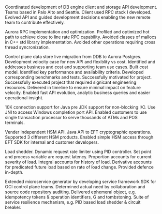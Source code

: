 Coordinated development of DB engine client and storage API development.
Teams based in Palo Alto and Seattle.
Client used RPC stack I developed.
Evolved API and guided development decisions enabling the new remote team to contribute effectively.

Aurora RPC implementation and optimization.
Profiled and optimized hot path to achieve close to line rate RPC capability.
Avoided classes of mallocs in C++ std library implementation.
Avoided other operations requiring cross thread syncronization.

Control plane data store live migration from DDB to Aurora Postgres.
Development velocity case for new API and flexiblity vs cost.
Identified and addresses business and cost and supporting team use cases.
Built cost model.
Identified key performance and availability criteria.
Developed corresponding benchmarks and tests.
Successfully motivated for project.
Successfully executed project that required signicant engineering resources.
Delivered in timeline to ensure minimal impact on feature velocity.
Enabled fast API evolution, analytic business queries and easier operational insight.

10K connection support for Java pre JDK support for non-blocking I/O.
Use JNI to access Windows completion port API.
Enabled customers to use single transaction processor to serve thousands of ATMs and POS terminals.

Vender independent HSM API.
Java API to EFT cryptographic operations.
Supported 3 different HSM products.
Enabled simple HSM access through EFT SDK for internal and customer developers.

Load shedder. Dynamic request rate limiter using PID controller.
Set point and process variable are request latency. 
Proportion accounts for current severity of load.
Integral accounts for history of load.
Derivative accounts for predicated future load based on rate of load change.
Provided defence in-depth.

Extended microservice generator by developing service framework SDK for OCI control plane teams.
Determined actual need by collaboration and source code repository auditing.
Delivered ephemeral object, e.g. idempotency tokens & operation identifiers, G and tombstoning.
Suite of service resilience mechanism, e.g. PID based load shedder & circuit breaker.

